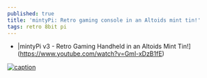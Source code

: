 ```yaml
---
published: true
title: 'mintyPi: Retro gaming console in an Altoids mint tin!'
tags: retro 8bit pi
---
```


- |mintyPi v3 - Retro Gaming Handheld in an Altoids Mint Tin!](https://www.youtube.com/watch?v=Gml-xDzB1fE)

[![caption](https://img.youtube.com/vi/0sd4KbB8Odg/0.jpg)](https://www.youtube.com/watch?v=0sd4KbB8Odg)
